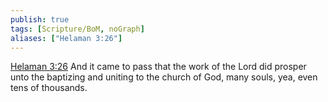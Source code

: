 ```yaml
---
publish: true
tags: [Scripture/BoM, noGraph]
aliases: ["Helaman 3:26"]
---
```

[Helaman 3:26](https://churchofjesuschrist.org/study/scriptures/bofm/hel/3?lang=eng&id=p26#p26) And it came to pass that the work of the Lord did prosper unto the baptizing and uniting to the church of God, many souls, yea, even tens of thousands.
